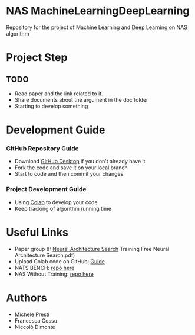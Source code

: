 # NAS MachineLearningDeepLearning
Repository for the project of Machine Learning and Deep Learning on NAS algorithm

# Project Step
## TODO
- Read paper and the link related to it.
- Share documents about the argument in the doc folder
- Starting to develop something

# Development Guide
### GitHub Repository Guide
- Download [GitHub Desktop](https://desktop.github.com/) if you don't already have it
- Fork the code and save it on your local branch
- Start to code and then commit your changes
### Project Development Guide
- Using [Colab](https://colab.research.google.com/) to develop your code
- Keep tracking of algorithm running time

# Useful Links
- Paper group 8: [Neural Architecture Search](doc/Project8) Training Free Neural Architecture Search.pdf)
- Upload Colab code on GitHub: [Guide](https://bebi103a.github.io/lessons/02/git_with_colab.html#:~:text=After%20you%20have%20made%20changes,be%20pushed%20to%20your%20repository.)
- NATS BENCH: [repo here](https://github.com/D-X-Y/NATS-Bench)
- NAS Without Training: [repo here](https://github.com/BayesWatch/nas-without-training)

# Authors
- [Michele Presti](https://github.com/MichelePresti)
- Francesca Cossu
- Niccolò Dimonte

